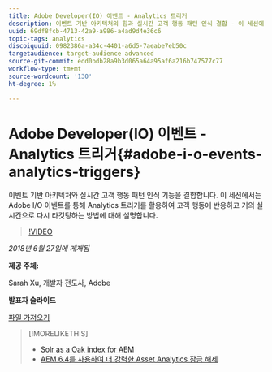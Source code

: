 ```yaml
---
title: Adobe Developer(IO) 이벤트 - Analytics 트리거
description: 이벤트 기반 아키텍처의 힘과 실시간 고객 행동 패턴 인식 결합 - 이 세션에서는 Adobe Developer(Adobe I/O) 이벤트를 통해 Analytics 트리거를 활용하여 고객 행동에 반응하고 거의 실시간으로 다시 타깃팅하는 방법에 대해 설명합니다.
uuid: 69df8fcb-4713-42a9-a986-a4ad9d4e36c6
topic-tags: analytics
discoiquuid: 0982386a-a34c-4401-a6d5-7aeabe7eb50c
targetaudience: target-audience advanced
source-git-commit: edd0bdb28a9b3d065a64a95af6a216b747577c77
workflow-type: tm+mt
source-wordcount: '130'
ht-degree: 1%

---
```


# Adobe Developer(IO) 이벤트 - Analytics 트리거{#adobe-i-o-events-analytics-triggers}

이벤트 기반 아키텍처와 실시간 고객 행동 패턴 인식 기능을 결합합니다. 이 세션에서는 Adobe I/O 이벤트를 통해 Analytics 트리거를 활용하여 고객 행동에 반응하고 거의 실시간으로 다시 타깃팅하는 방법에 대해 설명합니다.

>[!VIDEO](https://video.tv.adobe.com/v/22809/?quality=9)

*2018년 6월 27일에 게재됨*

**제공 주체:**

Sarah Xu, 개발자 전도사, Adobe

**발표자 슬라이드**

[파일 가져오기](assets/gems+6+27+18+adobe+io+analytics+triggers.pdf)

<!--
[Get back to the Overview](https://helpx.adobe.com/experience-manager/kt/eseminars/gems/aem-index.html)
-->

>[!MORELIKETHIS]
>
>* [Solr as a Oak index for AEM](solr-as-an-oak-index-for-aem.md)
>* [AEM 6.4를 사용하여 더 강력한 Asset Analytics 잠금 해제](https://helpx.adobe.com/experience-manager/kt/eseminars/experience-insider/exp-asset-analytics-64.html)


<!-- this link is broken: >* [Getting the most out of digital interactions with AEM and Analytics](https://helpx.adobe.com/experience-manager/kt/eseminars/ask-the-expert/aem-getting-the-most-out-of-digital-interactions-with-aem-and-analytics.html) 
-->
